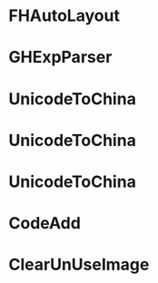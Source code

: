 # FHAutoLayout
# GHExpParser
# UnicodeToChina
# UnicodeToChina
# UnicodeToChina
# CodeAdd
# ClearUnUseImage

